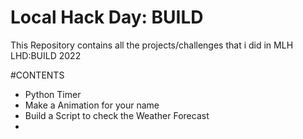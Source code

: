 # Local Hack Day: BUILD
This Repository contains all the projects/challenges that i did in MLH LHD:BUILD 2022 

#CONTENTS
  * Python Timer
  * Make a Animation for your name
  * Build a Script to check the Weather Forecast
  * 
